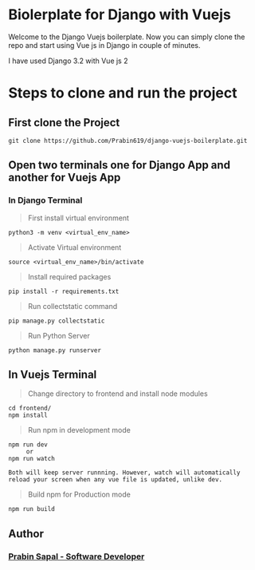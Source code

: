 # Biolerplate for Django with Vuejs

Welcome to the Django Vuejs boilerplate. Now you can simply clone the repo and start using Vue js in Django in couple of minutes.

I have used Django 3.2 with Vue js 2

# Steps to clone and run the project

## First clone the Project

```shell
git clone https://github.com/Prabin619/django-vuejs-boilerplate.git
```

## Open two terminals one for Django App and another for Vuejs App

### In Django Terminal

> First install virtual environment

```shell
python3 -m venv <virtual_env_name>
```

> Activate Virtual environment

```shell
source <virtual_env_name>/bin/activate
```

> Install required packages

```shell
pip install -r requirements.txt
```

> Run collectstatic command

```shell
pip manage.py collectstatic
```

> Run Python Server

```shell
python manage.py runserver
```

## In Vuejs Terminal

> Change directory to frontend and install node modules

```shell
cd frontend/
npm install
```

> Run npm in development mode

```shell
npm run dev
     or 
npm run watch

Both will keep server runnning. However, watch will automatically reload your screen when any vue file is updated, unlike dev.
```

> Build npm for Production mode

```shell
npm run build
```

## Author

### <a href="https://np.linkedin.com/in/prabin-sapal-7b9559126" target="_blank">Prabin Sapal - Software Developer</a>

